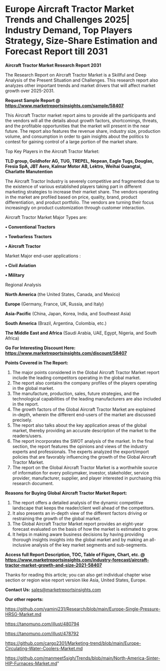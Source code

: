 # Europe Aircraft Tractor Market Trends and Challenges 2025| Industry Demand, Top Players Strategy, Size-Share Estimation and Forecast Report till 2031

<strong>Aircraft Tractor Market Research Report 2031</strong>

The Research Report on Aircraft Tractor Market is a Skillful and Deep Analysis of the Present Situation and Challenges. This research report also analyzes other important trends and market drivers that will affect market growth over 2025-2031.

<strong>Request Sample Report @ <a href=https://www.marketreportsinsights.com/sample/58407>https://www.marketreportsinsights.com/sample/58407</a></strong>

This Aircraft Tractor market report aims to provide all the participants and the vendors will all the details about growth factors, shortcomings, threats, and the profitable opportunities that the market will present in the near future. The report also features the revenue share, industry size, production volume, and consumption in order to gain insights about the politics to contest for gaining control of a large portion of the market share.

Top Key Players in the Aircraft Tractor Market:

<strong>TLD group, Goldhofer AG, TUG, TREPEL, Nepean, Eagle Tugs, Douglas, Fresia SpA, JBT Aero, Kalmar Motor AB, Lektro, Weihai Guangtai, Charlatte Manutention</strong>

The Aircraft Tractor Industry is severely competitive and fragmented due to the existence of various established players taking part in different marketing strategies to increase their market share. The vendors operating in the market are profiled based on price, quality, brand, product differentiation, and product portfolio. The vendors are turning their focus increasingly on product customization through customer interaction.

Aircraft Tractor Market Major Types are:

<strong>• Conventional Tractors

• Towbarless Tractors

• Aircraft Tractor</strong>

Market Major end-user applications :

<strong>• Civil Aviation

• Military</strong>

Regional Analysis

</u><strong><b>North America</b></strong> (the United States, Canada, and Mexico)

<strong><b>Europe </b></strong>(Germany, France, UK, Russia, and Italy)

<strong><b>Asia-Pacific</b></strong> (China, Japan, Korea, India, and Southeast Asia)

<strong><b>South America</b></strong> (Brazil, Argentina, Colombia, etc.)

<strong><b>The Middle East and Africa</b></strong> (Saudi Arabia, UAE, Egypt, Nigeria, and South Africa)

<strong>Go For Interesting Discount Here: <a href=https://www.marketreportsinsights.com/discount/58407>https://www.marketreportsinsights.com/discount/58407</a></strong>

<strong>Points Covered in The Report:</strong>
<ol>
  <li>The major points considered in the Global Aircraft Tractor Market report include the leading competitors operating in the global market.</li>
  <li>The report also contains the company profiles of the players operating in the global market.</li>
  <li>The manufacture, production, sales, future strategies, and the technological capabilities of the leading manufacturers are also included in the report.</li>
  <li>The growth factors of the Global Aircraft Tractor Market are explained in-depth, wherein the different end-users of the market are discussed precisely.</li>
  <li>The report also talks about the key application areas of the global market, thereby providing an accurate description of the market to the readers/users.</li>
  <li>The report incorporates the SWOT analysis of the market. In the final section, the report features the opinions and views of the industry experts and professionals. The experts analyzed the export/import policies that are favorably influencing the growth of the Global Aircraft Tractor Market.</li>
  <li>The report on the Global Aircraft Tractor Market is a worthwhile source of information for every policymaker, investor, stakeholder, service provider, manufacturer, supplier, and player interested in purchasing this research document.</li>
</ol>
<strong>Reasons for Buying Global Aircraft Tractor Market Report:</strong>

<ol>
  <li>The report offers a detailed analysis of the dynamic competitive landscape that keeps the reader/client well ahead of the competitors.</li>
  <li>It also presents an in-depth view of the different factors driving or restraining the growth of the global market.</li>
  <li>The Global Aircraft Tractor Market report provides an eight-year forecast evaluated on the basis of how the market is estimated to grow.</li>
  <li>It helps in making aware business decisions by having providing thorough insights insights into the global market and by making an all-inclusive analysis of the key market segments and sub-segments.</li>
</ol>
<strong>Access full Report Description, TOC, Table of Figure, Chart, etc. @ <a href=https://www.marketreportsinsights.com/industry-forecast/aircraft-tractor-market-growth-and-size-2021-58407>https://www.marketreportsinsights.com/industry-forecast/aircraft-tractor-market-growth-and-size-2021-58407</a></strong>


Thanks for reading this article; you can also get individual chapter wise section or region wise report version like Asia, United States, Europe.

<strong>Contact Us:</strong>
sales@marketreportsinsights.com

<strong>Our other reports:</strong>

<a href=https://github.com/yamini231/Research/blob/main/Europe-Single-Pressure-HRSG-Market.md>https://github.com/yamini231/Research/blob/main/Europe-Single-Pressure-HRSG-Market.md</a>

<a href=https://tanomuno.com/illust/480794>https://tanomuno.com/illust/480794</a>

<a href=https://tanomuno.com/illust/478792>https://tanomuno.com/illust/478792</a>

<a href=https://github.com/cargo2301/Marketing-trend/blob/main/Europe-Circulating-Water-Coolers-Market.md>https://github.com/cargo2301/Marketing-trend/blob/main/Europe-Circulating-Water-Coolers-Market.md</a>

<a href=https://github.com/manmeet5sigh/Trends/blob/main/North-America-Sinter-HIP-Furnaces-Market.md>https://github.com/manmeet5sigh/Trends/blob/main/North-America-Sinter-HIP-Furnaces-Market.md</a>"
